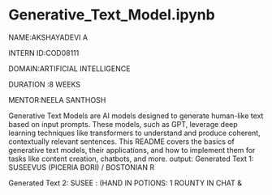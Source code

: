 # Generative_Text_Model.ipynb
NAME:AKSHAYADEVI A

INTERN ID:COD08111

DOMAIN:ARTIFICIAL INTELLIGENCE

DURATION :8 WEEKS

MENTOR:NEELA SANTHOSH

Generative Text Models are AI models designed to generate human-like text based on input prompts. These models, such as GPT, leverage deep learning techniques like transformers to understand and produce coherent, contextually relevant sentences. This README covers the basics of generative text models, their applications, and how to implement them for tasks like content creation, chatbots, and more.
output:
Generated Text 1:
SUSEEVUS (PICERIA BORI) / BOSTONIAN R

Generated Text 2:
SUSEE : (HAND IN POTIONS: 1 ROUNTY IN CHAT &

